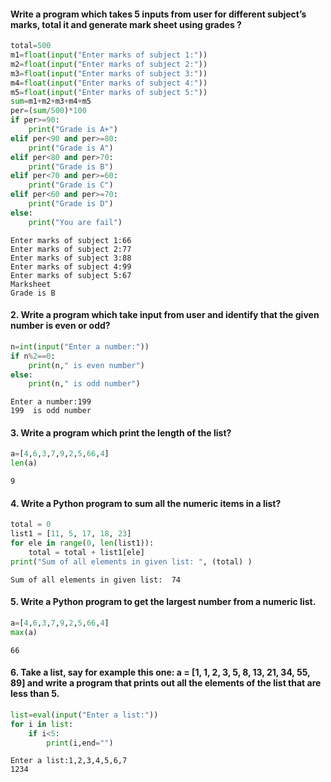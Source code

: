 
#### Write a program which takes 5 inputs from user for different subject’s marks, total it and generate mark sheet using grades ?


```python
total=500
m1=float(input("Enter marks of subject 1:"))
m2=float(input("Enter marks of subject 2:"))
m3=float(input("Enter marks of subject 3:"))
m4=float(input("Enter marks of subject 4:"))
m5=float(input("Enter marks of subject 5:"))
sum=m1+m2+m3+m4+m5
per=(sum/500)*100
if per>=90:
    print("Grade is A+")
elif per<90 and per>=80:
    print("Grade is A")
elif per<80 and per>70:
    print("Grade is B")
elif per<70 and per>=60:
    print("Grade is C")
elif per<60 and per>=70:
    print("Grade is D")
else:
    print("You are fail")
```

    Enter marks of subject 1:66
    Enter marks of subject 2:77
    Enter marks of subject 3:88
    Enter marks of subject 4:99
    Enter marks of subject 5:67
    Marksheet
    Grade is B
    

 #### 2. Write a program which take input from user and identify that the given number is even or odd? 


```python
n=int(input("Enter a number:"))
if n%2==0:
    print(n," is even number")
else:
    print(n," is odd number")
```

    Enter a number:199
    199  is odd number
    

#### 3. Write a program which print the length of the list? 


```python
a=[4,6,3,7,9,2,5,66,4]
len(a)

```




    9



#### 4. Write a Python program to sum all the numeric items in a list? 


```python
total = 0
list1 = [11, 5, 17, 18, 23]  
for ele in range(0, len(list1)): 
    total = total + list1[ele] 
print("Sum of all elements in given list: ", (total) ) 

```

    Sum of all elements in given list:  74
    

#### 5. Write a Python program to get the largest number from a numeric list. 


```python
a=[4,6,3,7,9,2,5,66,4]
max(a)
```




    66



#### 6. Take a list, say for example this one: a = [1, 1, 2, 3, 5, 8, 13, 21, 34, 55, 89] and write a program that prints out all the elements of the list that are less than 5. 


```python
list=eval(input("Enter a list:"))
for i in list:
    if i<5:
        print(i,end="")
```

    Enter a list:1,2,3,4,5,6,7
    1234


```python

```

